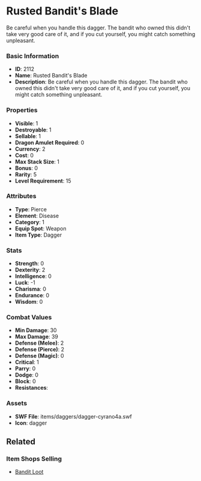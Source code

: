 # Rusted Bandit's Blade

Be careful when you handle this dagger.  The bandit who owned this didn't take very good care of it, and if you cut yourself, you might catch something unpleasant.

### Basic Information

- **ID**: 2112
- **Name**: Rusted Bandit&#039;s Blade
- **Description**: Be careful when you handle this dagger.  The bandit who owned this didn&#039;t take very good care of it, and if you cut yourself, you might catch something unpleasant.

### Properties

- **Visible**: 1
- **Destroyable**: 1
- **Sellable**: 1
- **Dragon Amulet Required**: 0
- **Currency**: 2
- **Cost**: 0
- **Max Stack Size**: 1
- **Bonus**: 0
- **Rarity**: 5
- **Level Requirement**: 15

### Attributes

- **Type**: Pierce
- **Element**: Disease
- **Category**: 1
- **Equip Spot**: Weapon
- **Item Type**: Dagger

### Stats

- **Strength**: 0
- **Dexterity**: 2
- **Intelligence**: 0
- **Luck**: -1
- **Charisma**: 0
- **Endurance**: 0
- **Wisdom**: 0

### Combat Values

- **Min Damage**: 30
- **Max Damage**: 39
- **Defense (Melee)**: 2
- **Defense (Pierce)**: 2
- **Defense (Magic)**: 0
- **Critical**: 1
- **Parry**: 0
- **Dodge**: 0
- **Block**: 0
- **Resistances**: 

### Assets

- **SWF File**: items/daggers/dagger-cyrano4a.swf
- **Icon**: dagger

## Related

### Item Shops Selling

- [Bandit Loot](../item-shops/87-bandit-loot.md)

